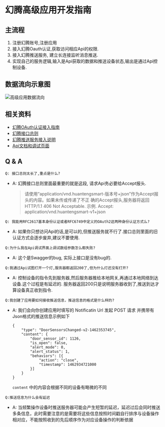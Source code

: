 # 幻腾高级应用开发指南

## 主流程

1. 注册幻腾账号,注册应用
2. 接入幻腾Oauth认证,获取访问相应Api的权限.
3. 接入幻腾推送服务, 建立长连接监听消息推送.
4. 实现自己的服务逻辑,输入是Api获取的数据和推送设备状态,输出是通过Api控制设备.

## 数据流向示意图

![高级应用数据流向](https://github.com/HuanTeng/huanteng.github.io/tree/master/images/高级应用数据流向.png)

## 相关资料

* [幻腾OAuth认证接入指南](https://github.com/HuanTeng/huanteng.github.io/blob/master/oauth.md)
* [幻腾接口总则](https://github.com/HuanTeng/huanteng.github.io/blob/master/main.pdf)
* [幻腾推送服务接入说明](https://github.com/HuanTeng/huanteng.github.io/blob/master/notification.md)
* [Api文档和调试页面](http://huantengsmart.com/doc/api_v1)


## Q & A

```
Q: 接口总则太长了,重点是什么?
```

* A: 幻腾接口总则里面最重要的就是这段, 请求Api务必要给Accept报头.

	> 请使用“application/vnd.huantengsmart-版本号+json”作为Accept报头的内容。如果未传或传递了不正
确的Accept报头,服务器将返回HTTP/1.1 406 Not Acceptable. 示例. Accept: application/vnd.huantengsmart-v1+json
	>

```
Q: 我能用RFC2617基本身份认证或者RFC6749中定义的OAuth2这两种身份认证方式么?
```

* A: 如果你只想访问Api的话,是可以的,但推送服务就不行了.接口总则里面的旧认证方式会逐步废弃,建议不要使用.

```
Q:为什么我在Api调试界面上调试数组参数怎么都失败?
```

* A: 这个是Swagger的bug, 实际上接口是没有bug的.

```
Q:我通过Api试图打开一个灯,服务器都返回200了,但为什么灯还没有打开?
```

* A: 控制设备的指令先到服务器,然后服务器推给本地网关,再通过本地网络到达设备.这个过程是有延迟的. 服务器返回200只是说明服务器收到了,推送到达才算设备真正收到指令.

```
Q:我创建了应用要如何接收推送信息，推送信息的格式是什么样的?
```

* A: 我们会向你创建应用时填写的 Notificatin Url 发起 POST 请求 并携带有Json格式的推送信息示例如下

	```
	{
		"type": "DoorSensorsChanged-v2-1462353745",
		"content": {
			"door_sensor_id": 1126,
			"is_open": false,
			"alert_mode": 0,
			"alert_status": 1,
			"behaviors": [{
				"action": "close",
				"timestamp": 1462934721000
			}]
		}
	}
	```
	`content` 中的内容会根据不同的设备有略微的不同

```
Q:推送信息为什么会有延迟
```

* A: 当频繁操作设备时推送服务器可能会产生短暂的延迟，延迟过后会同时推送多条信息，此时需要注意的是需要将这些信息按照时间戳自行排序与设备操作相对应，不能按照收到的先后顺序作为对应设备操作的判断依据
